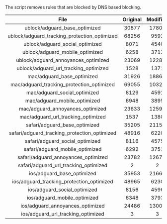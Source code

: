 The script removes rules that are blocked by DNS based blocking.


| File | Original | Modified |
|:----:|:-----:|:-----:|
| ublock/adguard_base_optimized | 30877 | 17805 |
| ublock/adguard_tracking_protection_optimized | 68256 | 9592 |
| ublock/adguard_social_optimized | 8071 | 4540 |
| ublock/adguard_mobile_optimized | 6258 | 3713 |
| ublock/adguard_annoyances_optimized | 23069 | 12284 |
| ublock/adguard_url_tracking_optimized | 1528 | 1371 |
| mac/adguard_base_optimized | 31926 | 18865 |
| mac/adguard_tracking_protection_optimized | 69055 | 10321 |
| mac/adguard_social_optimized | 8129 | 4591 |
| mac/adguard_mobile_optimized | 6948 | 3895 |
| mac/adguard_annoyances_optimized | 23633 | 12593 |
| mac/adguard_url_tracking_optimized | 1537 | 1380 |
| safari/adguard_base_optimized | 35205 | 21154 |
| safari/adguard_tracking_protection_optimized | 48916 | 6220 |
| safari/adguard_social_optimized | 8116 | 4575 |
| safari/adguard_mobile_optimized | 6292 | 3751 |
| safari/adguard_annoyances_optimized | 23782 | 12670 |
| safari/adguard_url_tracking_optimized | 2 | 2 |
| ios/adguard_base_optimized | 35953 | 21660 |
| ios/adguard_tracking_protection_optimized | 48965 | 6230 |
| ios/adguard_social_optimized | 8156 | 4596 |
| ios/adguard_mobile_optimized | 6348 | 3793 |
| ios/adguard_annoyances_optimized | 24486 | 13001 |
| ios/adguard_url_tracking_optimized | 3 | 3 |